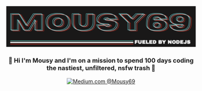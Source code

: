 <div align="center">
<img src="https://github.com/mousy69/mousy69/blob/main/Screen%20Shot%202021-02-15%20at%2012.17.30%20PM.png?raw=true"/>
<h3>🌱 Hi I'm Mousy and I'm on a mission to spend 100 days coding the nastiest, unfiltered, nsfw trash 🌱</h3>
<a href="https://medium.com/@Mousy69"><img src="https://img.shields.io/badge/Medium.com-%40Mousy69-yellowgreen?maxAge=3600" " alt="Medium.com @Mousy69" /></a>
</div>
<!--
**mousy69/mousy69** is a ✨ _special_ ✨ repository because its `README.md` (this file) appears on your GitHub profile.

Here are some ideas to get you started:

- 🔭 I’m currently working on ...
- 🌱 I’m currently learning ...
- 👯 I’m looking to collaborate on ...
- 🤔 I’m looking for help with ...
- 💬 Ask me about ...
- 📫 How to reach me: ...
- 😄 Pronouns: ...
- ⚡ Fun fact: ...
-->
